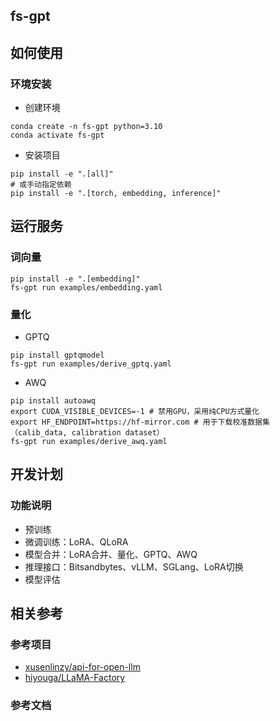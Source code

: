 ## fs-gpt

## 如何使用

### 环境安装

- 创建环境
```
conda create -n fs-gpt python=3.10
conda activate fs-gpt
```

- 安装项目
```
pip install -e ".[all]"
# 或手动指定依赖
pip install -e ".[torch, embedding, inference]"
```

## 运行服务

### 词向量

```
pip install -e ".[embedding]"
fs-gpt run examples/embedding.yaml
```
### 量化

- GPTQ
```
pip install gptqmodel
fs-gpt run examples/derive_gptq.yaml
```
- AWQ
```
pip install autoawq
export CUDA_VISIBLE_DEVICES=-1 # 禁用GPU，采用纯CPU方式量化
export HF_ENDPOINT=https://hf-mirror.com # 用于下载校准数据集（calib_data, calibration dataset）
fs-gpt run examples/derive_awq.yaml
```

## 开发计划

### 功能说明

- 预训练
- 微调训练：LoRA、QLoRA
- 模型合并：LoRA合并、量化、GPTQ、AWQ
- 推理接口：Bitsandbytes、vLLM、SGLang、LoRA切换
- 模型评估

## 相关参考

### 参考项目

- [xusenlinzy/api-for-open-llm](https://github.com/xusenlinzy/api-for-open-llm)
- [hiyouga/LLaMA-Factory](https://github.com/hiyouga/LLaMA-Factory)

### 参考文档
